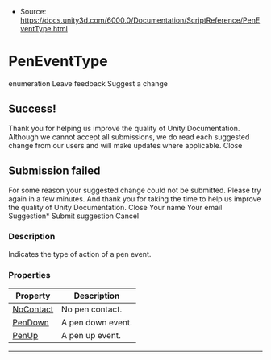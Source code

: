 * Source: https://docs.unity3d.com/6000.0/Documentation/ScriptReference/PenEventType.html

# PenEventType
enumeration
Leave feedback
Suggest a change
## Success!
Thank you for helping us improve the quality of Unity Documentation. Although we cannot accept all submissions, we do read each suggested change from our users and will make updates where applicable.
Close
## Submission failed
For some reason your suggested change could not be submitted. Please <a>try again</a> in a few minutes. And thank you for taking the time to help us improve the quality of Unity Documentation.
Close
Your name Your email Suggestion* Submit suggestion
Cancel
### Description
Indicates the type of action of a pen event.
### Properties
Property | Description  
---|---  
[NoContact](https://docs.unity3d.com/6000.0/Documentation/ScriptReference/PenEventType.NoContact.html) | No pen contact.  
[PenDown](https://docs.unity3d.com/6000.0/Documentation/ScriptReference/PenEventType.PenDown.html) | A pen down event.  
[PenUp](https://docs.unity3d.com/6000.0/Documentation/ScriptReference/PenEventType.PenUp.html) | A pen up event.  
* * *
